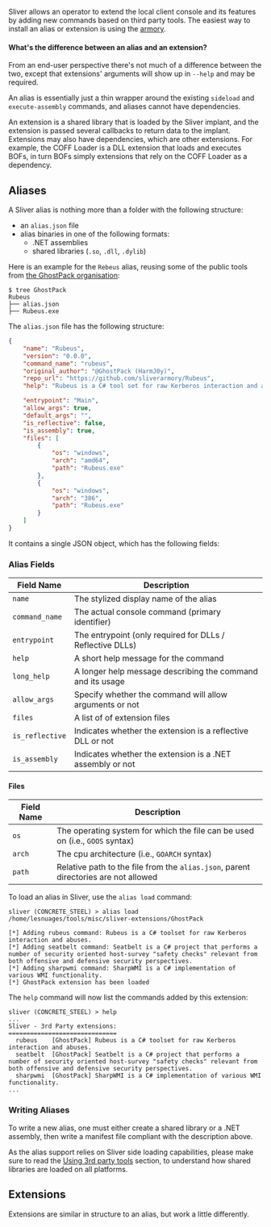 Sliver allows an operator to extend the local client console and its features by adding new commands based on third party tools. The easiest way to install an alias or extension is using the [armory](https://github.com/BishopFox/sliver/wiki/Armory).

#### What's the difference between an alias and an extension? 

From an end-user perspective there's not much of a difference between the two, except that extensions' arguments will show up in `--help` and may be required.

An alias is essentially just a thin wrapper around the existing `sideload` and `execute-assembly` commands, and aliases cannot have dependencies. 

An extension is a shared library that is loaded by the Sliver implant, and the extension is passed several callbacks to return data to the implant. Extensions may also have dependencies, which are other extensions. For example, the COFF Loader is a DLL extension that loads and executes BOFs, in turn BOFs simply extensions that rely on the COFF Loader as a dependency.


## Aliases

A Sliver alias is nothing more than a folder with the following structure:

- an `alias.json` file
- alias binaries in one of the following formats:
  - .NET assemblies
  - shared libraries (`.so`, `.dll`, `.dylib`)

Here is an example for the `Rebeus` alias, reusing some of the public tools from [the GhostPack organisation](https://github.com/GhostPack):

```
$ tree GhostPack
Rubeus
├── alias.json
├── Rubeus.exe
```

The `alias.json` file has the following structure:

```json
{
    "name": "Rubeus",
    "version": "0.0.0",
    "command_name": "rubeus",
    "original_author": "@GhostPack (HarmJ0y)",
    "repo_url": "https://github.com/sliverarmory/Rubeus",
    "help": "Rubeus is a C# tool set for raw Kerberos interaction and abuses.",

    "entrypoint": "Main",
    "allow_args": true,
    "default_args": "",
    "is_reflective": false,
    "is_assembly": true,
    "files": [
        {
            "os": "windows",
            "arch": "amd64",
            "path": "Rubeus.exe"
        },
        {
            "os": "windows",
            "arch": "386",
            "path": "Rubeus.exe"
        }
    ]
}
```

It contains a single JSON object, which has the following fields:

### Alias Fields

| Field Name | Description |
| ---------- | ----------- |
| `name` | The stylized display name of the alias |
| `command_name` | The actual console command (primary identifier) |
| `entrypoint` | The entrypoint (only required for DLLs / Reflective DLLs) |
| `help` | A short help message for the command |
| `long_help` | A longer help message describing the command and its usage |
| `allow_args` | Specify whether the command will allow arguments or not |
| `files` | A list of of extension files |
| `is_reflective` | Indicates whether the extension is a reflective DLL or not |
| `is_assembly` | Indicates whether the extension is a .NET assembly or not |

#### Files

| Field Name | Description |
| ---------- | ----------- |
| `os` | The operating system for which the file can be used on (i.e., `GOOS` syntax)  |
| `arch` | The cpu architecture (i.e., `GOARCH` syntax) |
| `path` | Relative path to the file from the `alias.json`, parent directories are not allowed |

To load an alias in Sliver, use the `alias load` command:

```
sliver (CONCRETE_STEEL) > alias load /home/lesnuages/tools/misc/sliver-extensions/GhostPack

[*] Adding rubeus command: Rubeus is a C# toolset for raw Kerberos interaction and abuses.
[*] Adding seatbelt command: Seatbelt is a C# project that performs a number of security oriented host-survey "safety checks" relevant from both offensive and defensive security perspectives.
[*] Adding sharpwmi command: SharpWMI is a C# implementation of various WMI functionality.
[*] GhostPack extension has been loaded
```

The `help` command will now list the commands added by this extension:

```
sliver (CONCRETE_STEEL) > help
...
Sliver - 3rd Party extensions:
==============================
  rubeus    [GhostPack] Rubeus is a C# toolset for raw Kerberos interaction and abuses.
  seatbelt  [GhostPack] Seatbelt is a C# project that performs a number of security oriented host-survey "safety checks" relevant from both offensive and defensive security perspectives.
  sharpwmi  [GhostPack] SharpWMI is a C# implementation of various WMI functionality.
...
```

### Writing Aliases

To write a new alias, one must either create a shared library or a .NET assembly, then write a manifest file compliant with the description above.

As the alias support relies on Sliver side loading capabilities, please make sure to read the [Using 3rd party tools](https://github.com/BishopFox/sliver/wiki/Using-3rd-party-tools) section, to understand how shared libraries are loaded on all platforms.



## Extensions

Extensions are similar in structure to an alias, but work a little differently.